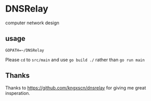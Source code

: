 # DNSRelay

computer network design

## usage

    GOPATH=~/DNSRelay

Please `cd` to `src/main` and use `go build ./` rather than `go run main`

## Thanks

Thanks to https://github.com/kngxscn/dnsrelay for giving me great insperation.